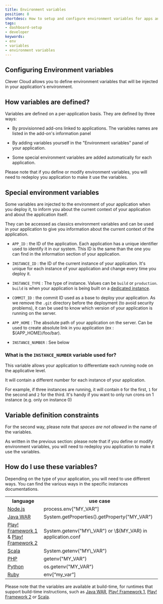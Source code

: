 ```yaml
---
title: Environment variables
position: 8
shortdesc: How to setup and configure environment variables for apps and add-ons
tags:
- dashboard-setup
- developer
keywords:
- env
- variables
- environment variables
---
```

## Configuring Environment variables

Clever Cloud allows you to define environment variables that will be
injected in your application's environment.

## How variables are defined?

Variables are defined on a per-application basis. They are defined by three ways:

 * By provisionned add-ons linked to applications. The variables names
   are listed in the add-on's information panel

 * By adding variables yourself in the "Environment variables" panel of
   your application.

 * Some special environment variables are added automatically for each application.

Please note that if you define or modify environment variables, you will
need to redeploy you application to make it use the variables.

## Special environment variables

Some variables are injected to the environment of your application when you deploy it,
to inform you about the current context of your application and about the application itself.

They can be accessed as classics environment variables and can be used in your application to
give you information about the current context of the application.

 * `APP_ID` : the ID of the application. Each application has a unique identifier used to
 identify it in our system. This ID is the same than the one you can find in the information
 section of your application.

 * `INSTANCE_ID` : the ID of the current instance of your application. It's unique for each
 instance of your application and change every time you deploy it.

 * `INSTANCE_TYPE` : The type of instance. Values can be `build` or `production`. `build` is when
 your application is being built on a [dedicated instance](/doc/admin-console/apps-management/#dedicated-build).

 * `COMMIT_ID` : the commit ID used as a base to deploy your application. As we remove
 the `.git` directory before the deployment (to avoid security problems), it can be used
 to know which version of your application is running on the server.

 * `APP_HOME` : The absolute path of your application on the server. Can be used to
 create absolute link in you application (ex : ${APP_HOME}/foo/bar).

 * `INSTANCE_NUMBER` : See below

### What is the `INSTANCE_NUMBER` variable used for?

This variable allows your application to differentiate each running node on the applicative level.

It will contain a different number for each instance of your application.

For example, if three instances are running, it will contain `0` for the first, `1`
for the second and `2` for the third.
It's handy if you want to only run crons on 1 instance (e.g. only on instance 0)

## Variable definition constraints

For the second way, please note that *spaces are not allowed* in the
name of the variables.

As written in the previous section: please note that if you define or modify
environment variables, you will need to redeploy you application to make it use the variables.

## How do I use these variables?

Depending on the type of your application, you will need to use
different ways. You can find the various ways in the specific instances
documentations.

<table class="table table-bordered table-striped dataTable">
<tr>
<th>language</th>
<th>use case</th>
</tr>
<tr>
<td><a href="/doc/nodejs/nodejs/#environment-injection">Node.js</a>  </td>
<td>process.env["MY_VAR"]</td>
</tr>
<tr>
<td><a href="/doc/java/java-war/#environment-injection">Java WAR</a> </td>
<td>System.getProperties().getProperty("MY_VAR")</td>
</tr>
<tr>
<td><a href="/doc/java/play-framework-1/#environment-injection">Play! Framework 1</a>
& <a href="/java/play-framework-2/#environment-injection">Play! Framework 2</a></td>
<td>System.getenv("MY\_VAR") or \${MY_VAR} in application.conf</td>
</tr>
<tr>
<td><a href="/doc/scala/scala/#environment-injection">Scala</a> </td>
<td>System.getenv("MY\_VAR")</td>
</tr>
<tr>
<td><a href="/doc/php/php-apps/#environment-injection">PHP</a></td>
<td>getenv("MY_VAR")</td>
</tr>
<tr>
<td><a href="/doc/python/python_apps/#environment-injection">Python</a></td>
<td>os.getenv("MY_VAR")</td>
</tr>
<tr>
<td><a href="/doc/ruby/ruby/#environment-injection">Ruby</a></td>
<td>env[“my_var”]<br></td>
</tr>
</table>

Please note that the variables are available at build-time, for
runtimes that support build-time instructions, such as
<a href="/doc/java/java-war/#environment-injection">Java WAR</a>,
<a href="/doc/java/play-framework-1/#environment-injection">Play! Framework 1</a>,
<a href="/doc/java/play-framework-2/#environment-injection">Play! Framework 2</a>
or <a href="/doc/scala/scala/#environment-injection">Scala</a>.
